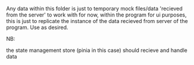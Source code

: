 
Any data within this folder is just to temporary mock files/data 'recieved from the server' to work with for now, within the program for ui purposes, this is just to replicate the instance of the data recieved from server of the program. Use as desired.

NB:

the state management store (pinia in this case) should recieve and handle data  
